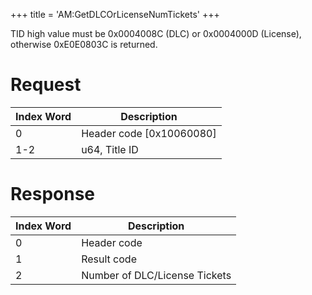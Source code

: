 +++
title = 'AM:GetDLCOrLicenseNumTickets'
+++

TID high value must be 0x0004008C (DLC) or 0x0004000D (License),
otherwise 0xE0E0803C is returned.

# Request

| Index Word | Description                |
|------------|----------------------------|
| 0          | Header code \[0x10060080\] |
| 1-2        | u64, Title ID              |

# Response

| Index Word | Description                   |
|------------|-------------------------------|
| 0          | Header code                   |
| 1          | Result code                   |
| 2          | Number of DLC/License Tickets |
